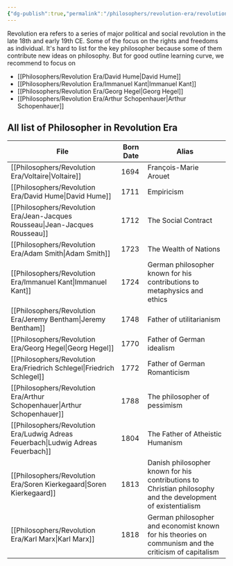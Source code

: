 ```yaml
---
{"dg-publish":true,"permalink":"/philosophers/revolution-era/revolution-era/","dgPassFrontmatter":true}
---
```


Revolution era refers to a series of major political and social revolution in the late 18th and early 19th CE. Some of the focus on the rights and freedoms as individual. It's hard to list for the key philosopher because some of them contribute new ideas on philosophy. But for good outline learning curve, we recommend to focus on 
- [[Philosophers/Revolution Era/David Hume\|David Hume]]
- [[Philosophers/Revolution Era/Immanuel Kant\|Immanuel Kant]]
- [[Philosophers/Revolution Era/Georg Hegel\|Georg Hegel]]
- [[Philosophers/Revolution Era/Arthur Schopenhauer\|Arthur Schopenhauer]]

## All list of Philosopher in Revolution Era

| File                                                                                | Born Date | Alias                                                                                                        |
| ----------------------------------------------------------------------------------- | --------- | ------------------------------------------------------------------------------------------------------------ |
| [[Philosophers/Revolution Era/Voltaire\|Voltaire]]                               | 1694      | François-Marie Arouet                                                                                        |
| [[Philosophers/Revolution Era/David Hume\|David Hume]]                           | 1711      | Empiricism                                                                                                   |
| [[Philosophers/Revolution Era/Jean-Jacques Rousseau\|Jean-Jacques Rousseau]]     | 1712      | The Social Contract                                                                                          |
| [[Philosophers/Revolution Era/Adam Smith\|Adam Smith]]                           | 1723      | The Wealth of Nations                                                                                        |
| [[Philosophers/Revolution Era/Immanuel Kant\|Immanuel Kant]]                     | 1724      | German philosopher known for his contributions to metaphysics and ethics                                     |
| [[Philosophers/Revolution Era/Jeremy Bentham\|Jeremy Bentham]]                   | 1748      | Father of utilitarianism                                                                                     |
| [[Philosophers/Revolution Era/Georg Hegel\|Georg Hegel]]                         | 1770      | Father of German idealism                                                                                    |
| [[Philosophers/Revolution Era/Friedrich Schlegel\|Friedrich Schlegel]]           | 1772      | Father of German Romanticism                                                                                 |
| [[Philosophers/Revolution Era/Arthur Schopenhauer\|Arthur Schopenhauer]]         | 1788      | The philosopher of pessimism                                                                                 |
| [[Philosophers/Revolution Era/Ludwig Adreas Feuerbach\|Ludwig Adreas Feuerbach]] | 1804      | The Father of Atheistic Humanism                                                                             |
| [[Philosophers/Revolution Era/Soren Kierkegaard\|Soren Kierkegaard]]             | 1813      | Danish philosopher known for his contributions to Christian philosophy and the development of existentialism |
| [[Philosophers/Revolution Era/Karl Marx\|Karl Marx]]                             | 1818      | German philosopher and economist known for his theories on communism and the criticism of capitalism         |

